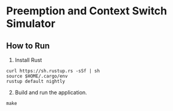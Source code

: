 # Preemption and Context Switch Simulator

## How to Run
1) Install Rust

```
curl https://sh.rustup.rs -sSf | sh
source $HOME/.cargo/env
rustup default nightly
```

2) Build and run the application.
```
make
